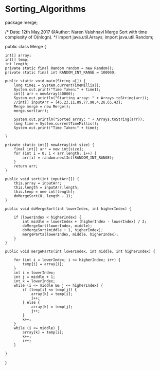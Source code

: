 # Sorting_Algorithms

package merge;

/*
    Date: 12th May,2017
    @Author: Naren Vaishnavi
    Merge Sort with time complexity of O(nlogn).
 */
import java.util.Arrays;
import java.util.Random;

public class Merge {

    int[] array;
    int[] temp;
    int length;
    private static final Random random = new Random();
    private static final int RANDOM_INT_RANGE = 100000;

    public static void main(String a[]) {
        long time1 = System.currentTimeMillis();
        System.out.print("Time Taken:" + time1);
        int[] arr = newArray(40000);
        System.out.println("Starting array: " + Arrays.toString(arr));
        //int[] inputArr = {45,23,11,89,77,98,4,28,65,43};
        Merge merge = new Merge();
        merge.sort(arr);

        System.out.println("Sorted array: " + Arrays.toString(arr));
        long time = System.currentTimeMillis();
        System.out.print("Time Taken:" + time);

    }

    private static int[] newArray(int size) {
        final int[] arr = new int[size];
        for (int i = 0; i < arr.length; i++) {
            arr[i] = random.nextInt(RANDOM_INT_RANGE);
        }
        return arr;
    }

    public void sort(int inputArr[]) {
        this.array = inputArr;
        this.length = inputArr.length;
        this.temp = new int[length];
        doMergeSort(0, length - 1);
    }

    public void doMergeSort(int lowerIndex, int higherIndex) {

        if (lowerIndex < higherIndex) {
            int middle = lowerIndex + (higherIndex - lowerIndex) / 2;
            doMergeSort(lowerIndex, middle);
            doMergeSort(middle + 1, higherIndex);
            mergeParts(lowerIndex, middle, higherIndex);
        }
    }

    public void mergeParts(int lowerIndex, int middle, int higherIndex) {

        for (int i = lowerIndex; i <= higherIndex; i++) {
            temp[i] = array[i];
        }
        int i = lowerIndex;
        int j = middle + 1;
        int k = lowerIndex;
        while (i <= middle && j <= higherIndex) {
            if (temp[i] <= temp[j]) {
                array[k] = temp[i];
                i++;
            } else {
                array[k] = temp[j];
                j++;
            }
            k++;
        }
        while (i <= middle) {
            array[k] = temp[i];
            k++;
            i++;
        }

    }
}
